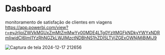 # Dashboard
monitoramento de satisfação de clientes em viagens
https://app.powerbi.com/view?r=eyJrIjoiZWVkMGUxZmMtZmMwYy00MDE4LTg0YzItMGFkNDkyYWYxNDRmIiwidCI6ImI1YzRhNGZkLWJlMzctNDBhNS1hZDI5LTVjZGExOWNjMjBjMiJ9

![Captura de tela 2024-12-17 212656](https://github.com/user-attachments/assets/36f9a8a4-93fd-4b88-9f9f-56163fbdb054)

